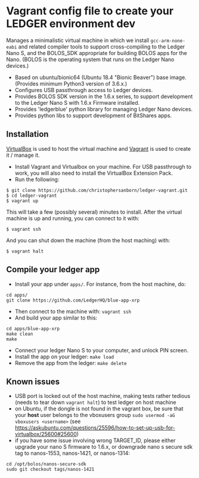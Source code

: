 # Vagrant config file to create your LEDGER environment dev

Manages a minimalistic virtual machine in which we install `gcc-arm-none-eabi` and related compiler tools to support cross-compiling to the Ledger Nano S, and the BOLOS_SDK appropriate for building BOLOS apps for the Nano.  (BOLOS is the operating system that runs on the Ledger Nano devices.)

* Based on ubuntu/bionic64 (Ubuntu 18.4 "Bionic Beaver") base image. (Provides minimum Python3 version of 3.6.x.)
* Configures USB passthrough access to Ledger devices.
* Provides BOLOS SDK version in the 1.6.x series, to support development to the Ledger Nano S with 1.6.x Firmware installed.
* Provides 'ledgerblue' python library for managing Ledger Nano devices.
* Provides python libs to support development of BitShares apps.

## Installation
[VirtualBox](https://www.virtualbox.org/) is used to host the virtual machine and [Vagrant](https://www.vagrantup.com/) is used to create it / manage it.

- Install Vagrant and Virtualbox on your machine. For USB passthrough to work, you will also need to install the VirtualBox Extension Pack.
- Run the following:
```
$ git clone https://github.com/christophersanborn/ledger-vagrant.git
$ cd ledger-vagrant
$ vagrant up
```
This will take a few (possibly several) minutes to install.  After the virtual machine is up and running, you can connect to it with:
```
$ vagrant ssh
```
And you can shut down the machine (from the host maching) with:
```
$ vagrant halt
```

## Compile your ledger app
- Install your app under `apps/`.  For instance, from the host machine, do:
```
cd apps/
git clone https://github.com/LedgerHQ/blue-app-xrp
```
- Then connect to the machine with: `vagrant ssh`
- And build your app similar to this:
```
cd apps/blue-app-xrp
make clean
make
```
- Connect your ledger Nano S to your computer, and unlock PIN screen.
- Install the app on your ledger: `make load`
- Remove the app from the ledger: `make delete`

## Known issues
- USB port is locked out of the host machine, making tests rather tedious (needs to tear down `vagrant halt`) to test ledger on host machine
- on Ubuntu, if the dongle is not found in the vagrant box, be sure that your **host** user belongs to the vboxusers group `sudo usermod -aG vboxusers <username>` (see https://askubuntu.com/questions/25596/how-to-set-up-usb-for-virtualbox/25600#25600)
- if you have some issue involving wrong TARGET_ID, please either upgrade your nano S firmware to 1.6.x, or downgrade nano s secure sdk tag to nanos-1553, nanos-1421, or nanos-1314:
```
cd /opt/bolos/nanos-secure-sdk
sudo git checkout tags/nanos-1421
```
